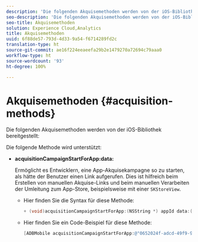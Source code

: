 ```yaml
---
description: 'Die folgenden Akquisemethoden werden von der iOS-Bibliothek bereitgestellt '
seo-description: 'Die folgenden Akquisemethoden werden von der iOS-Bibliothek bereitgestellt '
seo-title: Akquisemethoden
solution: Experience Cloud,Analytics
title: Akquisemethoden
uuid: 6f88de57-793d-4d33-9a54-f6714289fd2c
translation-type: ht
source-git-commit: ae16f224eeaeefa29b2e1479270a72694c79aaa0
workflow-type: ht
source-wordcount: '93'
ht-degree: 100%

---
```



# Akquisemethoden {#acquisition-methods}

Die folgenden Akquisemethoden werden von der iOS-Bibliothek bereitgestellt:

Die folgende Methode wird unterstützt:

* **acquisitionCampaignStartForApp:data:**

   Ermöglicht es Entwicklern, eine App-Akquisekampagne so zu starten, als hätte der Benutzer einen Link aufgerufen. Dies ist hilfreich beim Erstellen von manuellen Akquise-Links und beim manuellen Verarbeiten der Umleitung zum App-Store, beispielsweise mit einer `SKStoreView`.

   * Hier finden Sie die Syntax für diese Methode:

      ```objective-c
      + (void)acquisitionCampaignStartForApp:(NSString *) appId data:(NSDictionary *)data; 
      ```

   * Hier finden Sie ein Code-Beispiel für diese Methode:

      ```objective-c
      [ADBMobile acquisitionCampaignStartForApp:@"0652024f-adcd-49f9-9bd7-2552a4564d2f" data:@{@"custom.key":@"value"}]; 
      ```



